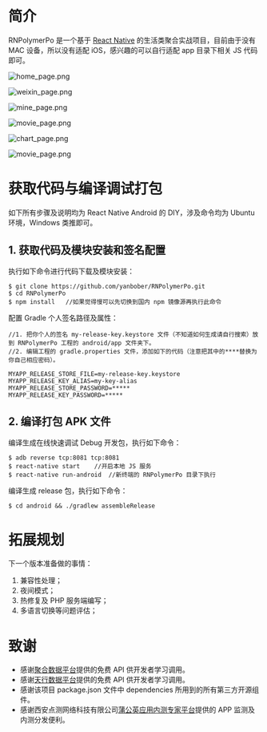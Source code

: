 # 简介

RNPolymerPo 是一个基于 [React Native](https://github.com/facebook/react-native) 的生活类聚合实战项目，目前由于没有 MAC 设备，所以没有适配 iOS，感兴趣的可以自行适配 app 目录下相关 JS 代码即可。

![home_page.png](https://github.com/yanbober/RNPolymerPo/tree/master/doc/home_page.png)

![weixin_page.png](https://github.com/yanbober/RNPolymerPo/tree/master/doc/weixin_page.png)

![mine_page.png](https://github.com/yanbober/RNPolymerPo/tree/master/doc/mine_page.png)

![movie_page.png](https://github.com/yanbober/RNPolymerPo/tree/master/doc/movie_page.png)

![chart_page.png](https://github.com/yanbober/RNPolymerPo/tree/master/doc/chart_page.png)

![movie_page.png](https://github.com/yanbober/RNPolymerPo/tree/master/doc/movie_page.png)

# 获取代码与编译调试打包

如下所有步骤及说明均为 React Native Android 的 DIY，涉及命令均为 Ubuntu 环境，Windows 类推即可。

## 1. 获取代码及模块安装和签名配置

执行如下命令进行代码下载及模块安装：

```unix
$ git clone https://github.com/yanbober/RNPolymerPo.git
$ cd RNPolymerPo
$ npm install   //如果觉得慢可以先切换到国内 npm 镜像源再执行此命令
```

配置 Gradle 个人签名路径及属性：

```unix
//1. 把你个人的签名 my-release-key.keystore 文件（不知道如何生成请自行搜索）放到 RNPolymerPo 工程的 android/app 文件夹下。
//2. 编辑工程的 gradle.properties 文件，添加如下的代码（注意把其中的****替换为你自己相应密码）。

MYAPP_RELEASE_STORE_FILE=my-release-key.keystore
MYAPP_RELEASE_KEY_ALIAS=my-key-alias
MYAPP_RELEASE_STORE_PASSWORD=*****
MYAPP_RELEASE_KEY_PASSWORD=*****
```

## 2. 编译打包 APK 文件

编译生成在线快速调试 Debug 开发包，执行如下命令：

```unix
$ adb reverse tcp:8081 tcp:8081
$ react-native start    //开启本地 JS 服务
$ react-native run-android  //新终端的 RNPolymerPo 目录下执行
```

编译生成 release 包，执行如下命令：

```unix
$ cd android && ./gradlew assembleRelease
```

# 拓展规划

下一个版本准备做的事情：

1. 兼容性处理；
2. 夜间模式；
3. 热修复及 PHP 服务端编写；
4. 多语言切换等问题评估；

# 致谢

- 感谢[聚合数据平台](https://www.juhe.cn/)提供的免费 API 供开发者学习调用。
- 感谢[天行数据平台](http://www.tianapi.com/)提供的免费 API 供开发者学习调用。
- 感谢该项目 package.json 文件中 dependencies 所用到的所有第三方开源组件。
- 感谢西安点测网络科技有限公司[蒲公英应用内测专家平台](https://www.pgyer.com/)提供的 APP 监测及内测分发便利。